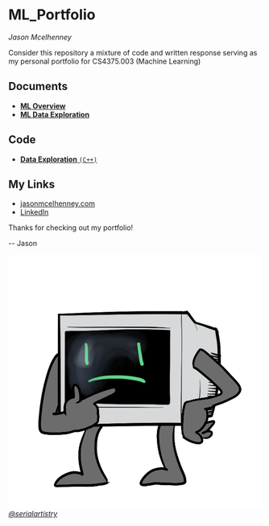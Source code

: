 # ML_Portfolio
_Jason Mcelhenney_

Consider this repository a mixture of code and written response serving as my personal portfolio for CS4375.003 (Machine Learning)

## Documents

- [**ML Overview**](/ML_Overview.pdf)
- [**ML Data Exploration**](/ML_Data_Exploration.pdf)

## Code
- [**Data Exploration** `(C++)`](/data_exploration.cpp)

## My Links
- [jasonmcelhenney.com](https://jasonmcelhenney.com/)
- [LinkedIn](https://www.linkedin.com/in/jason-mcelhenney/)

Thanks for checking out my portfolio!

 -- Jason
 
 ![CRT thinking](/crt-think.png)
 [_@serialartistry_](https://twitter.com/serialartistry)
